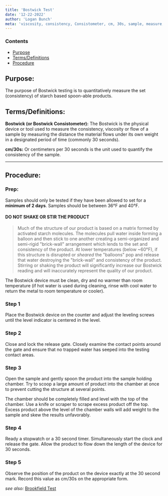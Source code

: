 ```yaml
---
title: 'Bostwick Test'
date: '12-22-2022'
author: 'Logan Bunch'
meta: 'viscosity, consistency, Consistometer, cm, 30s, sample, measure, quality'
---
```

### Contents
- [Purpose](#purpose)
- [Terms/Definitions](#termsdefinitions)
- [Procedure](#procedure)

## Purpose:
The purpose of Bostwick testing is to quantitatively measure the set (consistency) of starch based spoon-able products.

## Terms/Definitions:

**Bostwick (or Bostwick Consistometer):** The Bostwick is the physical device or tool used to measure the consistency, viscosity or flow of a sample by measuring the distance the material flows under its own weight in a designated period of time (commonly 30 seconds).

**cm/30s:** Or centimeters per 30 seconds is the unit used to quantify the consistency of the sample.

***

## Procedure:

### Prep:
Samples should only be tested if they have been allowed to set for a **minimum of 2 days**. Samples should be between 36&deg;F and 40&deg;F.
#### **DO NOT SHAKE OR STIR THE PRODUCT**
> Much of the structure of our product is based on a matrix formed by activated starch molecules. The molecules pull water inside forming a balloon and then stick to one another creating a semi-organized and semi-rigid &quot;brick-wall&quot; arrangement which lends to the set and consistency of the product. At lower temperatures (below ~60&deg;F), if this structure is disrupted or *sheared* the &quot;balloons&quot; pop and release that water destroying the &quot;brick-wall&quot; and consistency of the product. Stirring or shaking the product will significantly increase our Bostwick reading and will inaccurately represent the quality of our product.

The Bostwick device must be clean, dry and no warmer than room temperature (if hot water is used during cleaning, rinse with cool water to return the metal to room temperature or cooler).

### Step 1
Place the Bostwick device on the counter and adjust the leveling screws until the level indicator is centered in the level.

### Step 2
Close and lock the release gate. Closely examine the contact points around the gate and ensure that no trapped water has seeped into the testing contact areas.

### Step 3
Open the sample and gently spoon the product into the sample holding chamber. Try to scoop a large amount of product into the chamber at once to prevent cutting the structure at several points.

The chamber should be completely filled and level with the top of the chamber. Use a knife or scraper to scrape excess product off the top. Excess product above the level of the chamber walls will add weight to the sample and skew the results unfavorably.

### Step 4
Ready a stopwatch or a 30 second timer. Simultaneously start the clock and release the gate. Allow the product to flow down the length of the device for 30 seconds.

### Step 5
Observe the position of the product on the device exactly at the 30 second mark. Record this value as cm/30s on the appropriate form.

*see also:* [Brookfield Test](/wiki/articles/brookfield)
